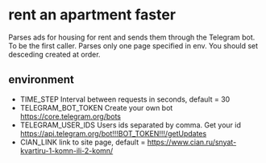 # rent an apartment faster

Parses ads for housing for rent and sends them through the Telegram bot. To be the first caller.
Parses only one page specified in env. You should set desceding created at order.

## environment
- TIME_STEP Interval between requests in seconds, default = 30
- TELEGRAM_BOT_TOKEN Create your own bot https://core.telegram.org/bots
- TELEGRAM_USER_IDS Users ids separated by comma. Get your id https://api.telegram.org/bot!!!BOT_TOKEN!!!/getUpdates
- CIAN_LINK link to site page, default = https://www.cian.ru/snyat-kvartiru-1-komn-ili-2-komn/ 